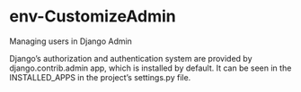# env-CustomizeAdmin
Managing users in Django Admin

Django’s authorization and authentication system are provided by django.contrib.admin app, which is installed by default. 
It can be seen in the INSTALLED_APPS in the project’s settings.py file.